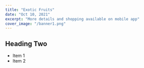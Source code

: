 ```yaml
---
title: "Exotic Fruits"
date: "Oct 10, 2021"
excerpt: "More details and shopping available on mobile app"
cover_image: "/banner1.png"
---
```


## Heading Two

- Item 1
- Item 2
